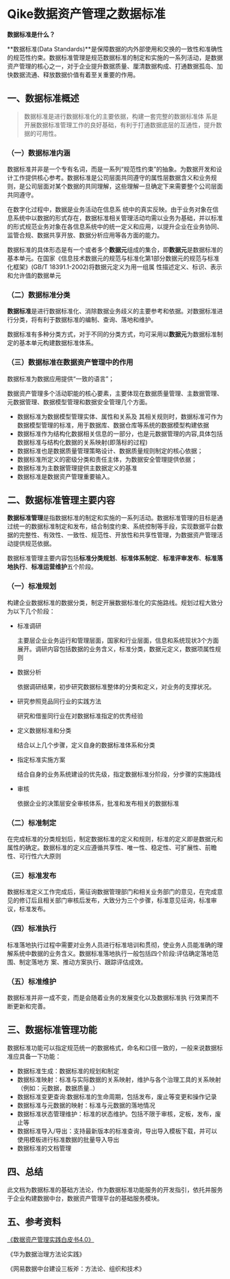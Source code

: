 # Qike数据资产管理之数据标准

**数据标准是什么？**

**数据标准(Data Standards)**是保障数据的内外部使用和交换的一致性和准确性的规范性约束。数据标准管理是规范数据标准的制定和实施的一系列活动，是数据资产管理的核心之一，对于企业提升数据质量、厘清数据构成、打通数据孤岛、加快数据流通、释放数据价值有着至关重要的作用。

## 一、数据标准概述

> 数据标准是进行数据标准化的主要依据，构建一套完整的数据标准体 系是开展数据标准管理工作的良好基础，有利于打通数据底层的互通性，提升数据的可用性。

### （一）数据标准内涵

数据标准并非是一个专有名词，而是一系列“规范性约束”的抽象。为数据开发和设计工作提供核心参考。数据标准是公司层面共同遵守的属性层数据含义和业务规则，是公司层面对某个数据的共同理解，这些理解一旦确定下来需要整个公司层面共同遵守。

在数字化过程中，数据是业务活动在信息系 统中的真实反映。由于业务对象在信息系统中以数据的形式存在，数据标准相关管理活动均需以业务为基础，并以标准的形式规范业务对象在各信息系统中的统一定义和应用，以提升企业在业务协同、监管合规、数据共享开放、数据分析应用等各方面的能力。

数据标准的具体形态是有一个或者多个**数据元**组成的集合，即**数据元**是数据标准的基本单元。在国家《信息技术数据元的规范与标准化第1部分数据元的规范与标准化框架》(GB/T 18391.1-2002)将数据元定义为用一组属 性描述定义、标识、表示和允许值的数据单元

### （二）数据标准分类

**数据标准**是进行数据标准化、消除数据业务歧义的主要参考和依据。对数据标准进行分类，将有利于数据标准的编制、查询、落地和维护。

数据标准有多种分类方式，对于不同的分类方式，均可采用以**数据元**为数据标准制定的基本单元构建数据标准体系。

### （三）数据标准在数据资产管理中的作用

数据标准为数据应用提供“一致的语言”；

数据资产管理多个活动职能的核心要素，主要体现在数据质量管理、主数据管理、元数据管理、数据模型管理和数据安全管理几个方面。

- 数据标准为数据模型管理实体、属性和关系及 其相关规则时，数据标准可作为数据模型管理的标准，用于数据库、数据仓库等系统的数据模型构建依据
- 数据标准作为结构化数据相关信息的一部分，也是元数据管理的内容,具体包括数据标准与结构化数据的关系映射(即落标的过程)
- 数据标准也是数据质量管理策略设计、数据质量规则制定的核心依据；
- 数据标准所定义的密级分类和责任主体，为数据安全管理提供依据；
- 数据标准为主数据管理提供主数据定义的基准
- 数据标准是数据资产管理重要输入。

## 二、数据标准管理主要内容

**数据标准管理**是指数据标准的制定和实施的一系列活动。数据标准管理的目标是通过统一的数据标准制定和发布，结合制度约束、系统控制等手段，实现数据平台数据的完整性、有效性、一致性、规范性、开放性和共享性管理，为数据资产管理活动提供规范依据。

数据标准管理主要内容包括**标准分类规划**、**标准体系制定**、**标准评审发布**、**标准落地执行**、**标准运营维护**五个阶段。

### （一）标准规划

构建企业数据标准的数据分类，制定开展数据标准化的实施路线。规划过程大致分为以下几个阶段：

- 标准调研

  主要层企业业务运行和管理层面，国家和行业层面，信息和系统现状3个方面展开。调研内容包括数据的业务含义，标准分类，数据元定义，数据项属性规则

- 数据分析

  依据调研结果，初步研究数据标准整体的分类和定义，对业务的支撑状况。

- 研究参照竞品同行业的实践方法

  研究和借鉴同行业在对数据标准指定的优秀经验

- 定义数据标准和分类

  结合以上几个步骤，定义自身的数据标准体系和分类

- 指定标准实施方案

  结合自身的业务系统建设的优先级，指定数据标准分阶段，分步骤的实施路线

- 审核

  依据企业的决策层安全审核体系，批准和发布相关的数据标准

### （二）标准制定

在完成标准的分类规划后，制定数据标准的定义和规则，标准的定义即是数据元和属性的确定。数据标准的定义应遵循共享性、唯一性、稳定性、可扩展性、前瞻性、可行性六大原则

### （三）标准发布

数据标准定义工作完成后，需征询数据管理部门和相关业务部门的意见，在完成意见的修订后且相关部门审核后发布，大致分为三个步骤，标准意见征询，标准审议，标准发布。

### （四）标准执行

标准落地执行过程中需要对业务人员进行标准培训和贯彻，使业务人员能准确的理解系统中数据的业务含义。数据标准落地执行一般包括四个阶段:评估确定落地范围、制定落地方 案、推动方案执行、跟踪评估成效。

### （五）标准维护

数据标准并非一成不变，而是会随着业务的发展变化以及数据标准执 行效果而不断更新和完善。

## 三、数据标准管理功能

数据标准功能可以指定规范统一的数据格式，命名和口径一致的，一般来说数据标准应具备一下功能：

- 数据标准生成：数据标准的规划和制定
- 数据标准映射：标准与实际数据的关系映射，维护与各个治理工具的关系映射（例如：元数据，数据质量..）
- 数据标准变更查询:数据标准的生命周期，包括发布，废止等变更和操作记录
- 数据标准与元数据的映射：标准与元数据的落地情况
- 数据标准状态管理维护：标准的状态维护。包括不限于审核，定板，发布，废止等
- 数据标准导入/导出：支持最新版本的标准查询，导出导入模板下载，并可以使用模板进行标准数据的批量导入导出
- 数据标准的文档管理

## 四、总结

此文档为数据标准的基础方法论，作为数据标准功能服务的开发指引，依托并服务于企业构建数据中台，数据资产管理平台的基础服务模块。

## 五、参考资料

[《数据资产管理实践白皮书4.0》](http://www.catr.cn/pphd/zb/bdic/2019/4pm/201906/t20190604_200635.htm)

《华为数据治理方法论实践》

《网易数据中台建设三板斧：方法论、组织和技术》